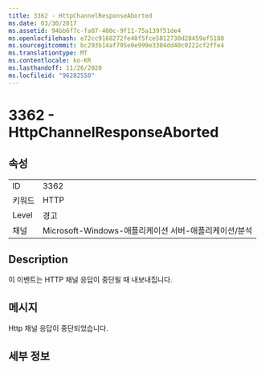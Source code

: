 ```yaml
---
title: 3362 - HttpChannelResponseAborted
ms.date: 03/30/2017
ms.assetid: 94bb6f7c-fa87-400c-9f11-75a139f51de4
ms.openlocfilehash: e72cc9168272fe40f5fce5812730d28459af5188
ms.sourcegitcommit: bc293b14af795e0e999e3304dd40c0222cf2ffe4
ms.translationtype: MT
ms.contentlocale: ko-KR
ms.lasthandoff: 11/26/2020
ms.locfileid: "96282550"
---
```

# <a name="3362---httpchannelresponseaborted"></a>3362 - HttpChannelResponseAborted

## <a name="properties"></a>속성  
  
|||  
|-|-|  
|ID|3362|  
|키워드|HTTP|  
|Level|경고|  
|채널|Microsoft-Windows-애플리케이션 서버-애플리케이션/분석|  
  
## <a name="description"></a>Description  

 이 이벤트는 HTTP 채널 응답이 중단될 때 내보내집니다.  
  
## <a name="message"></a>메시지  

 Http 채널 응답이 중단되었습니다.  
  
## <a name="details"></a>세부 정보
